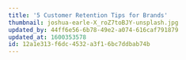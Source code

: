 ```yaml
---
title: '5 Customer Retention Tips for Brands'
thumbnail: joshua-earle-X_roZ7toBJY-unsplash.jpg
updated_by: 44ff6e56-6b78-49e2-a074-616caf791879
updated_at: 1600353578
id: 12a1e313-f6dc-4532-a3f1-6bc7ddbab74b
---
```

